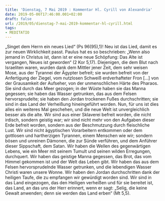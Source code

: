 ```yaml
---
title: 'Dienstag, 7 Mai 2019 : Kommentar Hl. Cyrill von Alexandria'
date: 2019-05-06T17:46:00.001+02:00
draft: false
url: /2019/05/dienstag-7-mai-2019-kommentar-hl-cyrill.html
tags: 
- MEDITATIO
---
```


„Singet dem Herrn ein neues Lied“ (Ps 96(95),1)! Neu ist das Lied, damit es zur neuen Wirklichkeit passt. Paulus hat es so beschrieben: „Wenn also jemand in Christus ist, dann ist er eine neue Schöpfung: Das Alte ist vergangen, Neues ist geworden“ (2 Kor 5,17). Diejenigen, die dem Blut nach Israeliten waren, wurden dank dem Mittler jener Zeit, dem sehr weisen Mose, aus der Tyrannei der Ägypter befreit; sie wurden befreit von der Anfertigung der Ziegel, vom nutzlosen Schweiß erdverhafteter Fron \[…\] von der Grausamkeit der Aufseher, von der unmenschlichen Härte des Pharaos. Sie sind durch das Meer gezogen; in der Wüste haben sie das Manna gegessen; sie haben das Wasser getrunken, das aus dem Felsen hervorsprudelte; sie haben den Jordan trockenen Fußes durchschritten; sie sind in das Land der Verheißung hineingeführt worden. Nun, für uns ist dies alles ein weiteres Mal geschehen, und die neue Welt ist unvergleichlich besser als die alte. Wir sind aus einer Sklaverei befreit worden, die nicht irdisch, sondern geistig war; wir sind nicht mehr von den Aufgaben dieser Erde befreit worden, sondern aus der Beschmutzung durch fleischliche Lust. Wir sind nicht ägyptischen Vorarbeitern entkommen oder dem gottlosen und hartherzigen Tyrannen, einem Menschen wie wir; sondern bösen und unreinen Dämonen, die zur Sünde verführen, und dem Anführer dieser Sippschaft, dem Satan. Wir haben die Wellen des gegenwärtigen Lebens, wie ein Meer mit seinem Tumult und seinen wilden Erregungen, durchquert. Wir haben das geistige Manna gegessen, das Brot, das vom Himmel gekommen ist und der Welt das Leben gibt. Wir haben das aus dem Felsen hervorsprudelnde Wasser getrunken, und die lebendigen Wasser Christi waren unsere Wonne. Wir haben den Jordan durchschritten dank der heiligen Taufe, die zu empfangen wir gewürdigt worden sind. Wir sind in das Land eingezogen, das den Heiligen verheißen und für sie bereitet ist, das Land, an das uns der Herr erinnert, wenn er sagt: „Selig, die keine Gewalt anwenden; denn sie werden das Land erben“ (Mt 5,5).